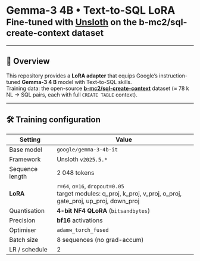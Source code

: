 # Gemma-3 4B • Text-to-SQL LoRA <br> <sub>Fine-tuned with [Unsloth](https://github.com/unslothai/unsloth) on the **b-mc2/sql-create-context** dataset</sub>
---

## 📖 Overview
This repository provides a **LoRA adapter** that equips Google’s instruction-tuned **Gemma-3 4 B** model with Text-to-SQL skills.  
Training data: the open-source [**b-mc2/sql-create-context**](https://huggingface.co/datasets/b-mc2/sql-create-context) dataset (≈ 78 k NL → SQL pairs, each with full `CREATE TABLE` context).

---

## 🛠️ Training configuration

| Setting | Value |
|---------|-------|
| Base model | `google/gemma-3-4b-it` |
| Framework | Unsloth `v2025.5.*` |
| Sequence length | 2 048 tokens |
| **LoRA** | `r=64`, `α=16`, `dropout=0.05`<br>target modules: q_proj, k_proj, v_proj, o_proj, gate_proj, up_proj, down_proj |
| Quantisation | **4-bit NF4 QLoRA** (`bitsandbytes`) |
| Precision | **bf16** activations |
| Optimiser | `adamw_torch_fused` |
| Batch size | 8 sequences (no grad-accum) |
| LR / schedule | 2
